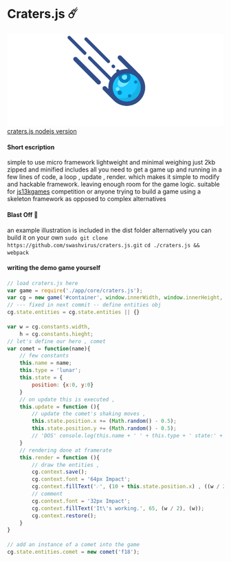 # Craters.js ☄️
![](final.gif)
[craters.js nodejs version️](https://github.com/swashvirus/node-craters.js)
#### Short escription 
simple to use micro framework lightweight and minimal weighing just 2kb zipped and minified includes all you need to get a game up and running in a few lines of code, a loop , update , render. which makes it simple to modify and hackable framework. leaving enough room for the game logic. suitable for [js13kgames](https://js13kgames.com) competition or anyone trying to build a game using a skeleton framework as opposed to complex alternatives
#### Blast Off 🚀
an example illustration is included in the dist folder alternatively you can build it on your own 
`sudo git clone https://github.com/swashvirus/craters.js.git`
`cd ./craters.js && webpack`
#### writing the demo game yourself
```javascript
// load craters.js here
var game = require('./app/core/craters.js');
var cg = new game('#container', window.innerWidth, window.innerHeight, 60, true);
// --- fixed in next commit -- define entities obj
cg.state.entities = cg.state.entities || {}

var w = cg.constants.width,
	h = cg.constants.hieght;
// let's define our hero , comet
var comet = function(name){
	// few constants
	this.name = name;
	this.type = 'lunar';
	this.state = {
		position: {x:0, y:0}
	}
	// on update this is executed ,
	this.update = function (){
		// update the comet's shaking moves ,
		this.state.position.x += (Math.random() - 0.5);
		this.state.position.y += (Math.random() - 0.5);
		// 'DOS' console.log(this.name + ' ' + this.type + ' state:' + JSON.stringify(this.state));
	}
	// rendering done at framerate
	this.render = function (){
		// draw the entities ,
		cg.context.save();
		cg.context.font = '64px Impact';
		cg.context.fillText('☄️', (10 + this.state.position.x) , ((w / 2) + this.state.position.x), (w));
		// comment
		cg.context.font = '32px Impact';
		cg.context.fillText('It\'s working.️', 65, (w / 2), (w));
		cg.context.restore();
	}
}

// add an instance of a comet into the game  
cg.state.entities.comet = new comet('f18');
```